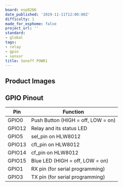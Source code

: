 ```yaml
---
board: esp8266
date_published: '2019-11-11T12:00:00Z'
difficulty: 1
made_for_esphome: false
project_url: ''
standard:
- global
tags:
- relay
- gpio
- sensor
title: Sonoff POWR1
---
```


## Product Images

## GPIO Pinout

| Pin    | Function                           |
| ------ | ---------------------------------- |
| GPIO0  | Push Button (HIGH = off, LOW = on) |
| GPIO12 | Relay and its status LED           |
| GPIO5  | sel_pin on HLW8012                 |
| GPIO13 | cfl_pin on HLW8012                 |
| GPIO14 | cf_pin on HLW8012                  |
| GPIO15 | Blue LED (HIGH = off, LOW = on)    |
| GPIO1  | RX pin (for serial programming)    |
| GPIO3  | TX pin (for serial programming)    |